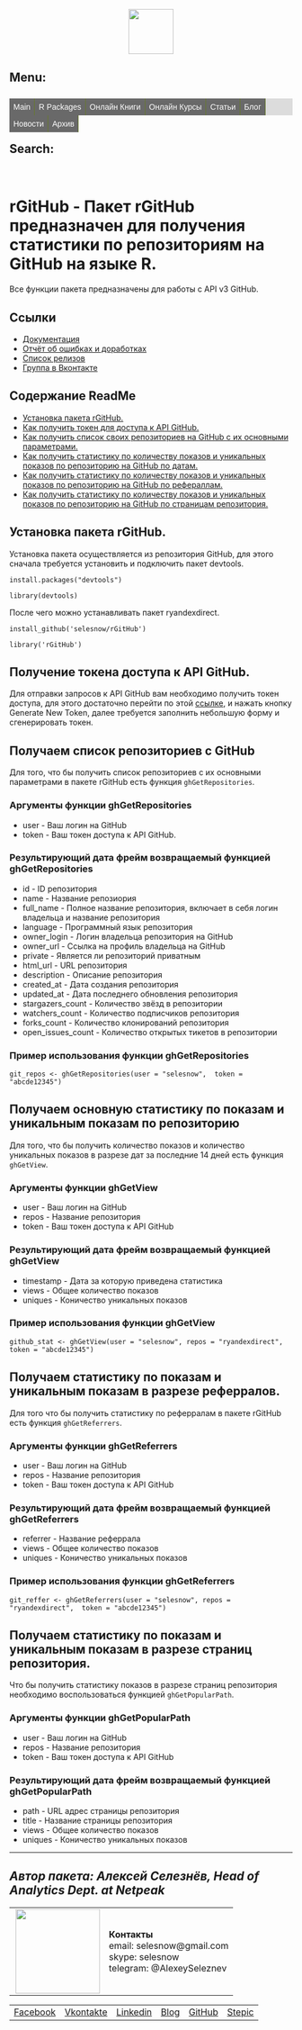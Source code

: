 <head>
<link rel="shortcut icon" type="image/x-icon" href="as.ico">
<!-- Global site tag (gtag.js) - Google Analytics -->
<script async src="https://www.googletagmanager.com/gtag/js?id=UA-114798296-1"></script>
<script>
  window.dataLayer = window.dataLayer || [];
  function gtag(){dataLayer.push(arguments);}
  gtag('js', new Date());
  gtag('config', 'UA-114798296-1');
</script>
</head>

<p align="center">
<a href="https://selesnow.github.io/"><img src="https://alexeyseleznev.files.wordpress.com/2017/03/as.png" height="80"></a>
</p>

<style type="text/css">

ul.nm_ul {
  list-style: none; /*убираем маркеры списка*/
  margin: 0; /*убираем отступы*/
  padding-left: 0; /*убираем отступы*/
  margin-top:25px; /*делаем отступ сверху*/
  background:#DCDCDC; /*добавляем фон всему меню*/
  height: 30px; /*задаем высоту*/
}
a.nm_a {
  text-decoration: none; /*убираем подчеркивание текста ссылок*/
  background:#696969; /*добавляем фон к пункту меню*/
  color:#fff; /*меняем цвет ссылок*/
  padding:0px 7px; /*добавляем отступ*/
  font-family: arial; /*меняем шрифт*/
  line-height:30px; /*ровняем меню по вертикали*/
  display: block; 
  border-right: 1px solid #677B27; /*добавляем бордюр справа*/
  -moz-transition: all 0.3s 0.01s ease; /*делаем плавный переход*/
  -o-transition: all 0.3s 0.01s ease;
  -webkit-transition: all 0.3s 0.01s ease;
}
a.nm_a:hover {
  background:#FF8C00;/*добавляем эффект при наведении*/
}
li.nm_li {
  float:left; /*Размещаем список горизонтально для реализации меню*/
  position:relative; /*задаем позицию для позиционирования*/
}
     
    /*Стили для скрытого выпадающего меню*/
    li.nm_li > ul.nm_ul {
        position:absolute;
        top:5px;
        display:none;   
    }
     
    /*Делаем скрытую часть видимой*/
    li.nm_li:hover > ul.nm_ul {
        display:block; 
        width:280px;  /*Задаем ширину выпадающего меню*/      
    }
   li.nm_li:hover > ul.nm_ul > li.nm_li {
        float:none; /*Убираем горизонтальное позиционирование*/
    }
</style>

<h2>Menu:</h2>
<center>
<ul class="nm_ul">
    <li class="nm_li"><a href="/" class="nm_a">Main</a></li>
    <li class="nm_li"><a href="/" class="nm_a">R Packages</a>
        <ul class="nm_ul">
            <li class="nm_li"><a href="/galigor" class="nm_a">galigor</a></li>
            <li class="nm_li"><a href="/ryandexdirect" class="nm_a">ryandexdirect</a></li>
            <li class="nm_li"><a href="/rym" class="nm_a">rym</a></li>
            <li class="nm_li"><a href="/rfacebookstat" class="nm_a">rfacebookstat</a></li>
            <li class="nm_li"><a href="/rvkstat" class="nm_a">rvkstat</a></li>
	    <li class="nm_li"><a href="/rmytarget" class="nm_a">rmytarget</a></li>
            <li class="nm_li"><a href="/timeperiodsR" class="nm_a">timeperiodsR</a></li>
	    <li class="nm_li"><a href="/rmixpanel" class="nm_a">rmixpanel</a></li>
	    <li class="nm_li"><a href="/rGitHub" class="nm_a">rGitHub</a></li>
	    <li class="nm_li"><a href="/getProxy" class="nm_a">getProxy</a></li>
        </ul>
    </li>
	<li class="nm_li"><a href="#" class="nm_a">Онлайн Книги</a>
	    <ul class="nm_ul">
            <li class="nm_li"><a href="https://r-for-marketing.netpeak.net/" class="nm_a">Язык R в Интернет Маркетинге</a></li>
            <li class="nm_li"><a href="https://netpeak.net/files/whitepapers/10-fishek-web-analitiki.pdf" class="nm_a">10 фишек Google Analytics</a></li>
        </ul>
	</li>
	<li class="nm_li"><a href="#" class="nm_a">Онлайн Курсы</a>
	    <ul class="nm_ul">
            <li class="nm_li"><a href="https://learn.needfordata.ru/r" class="nm_a">Язык R в Интернет Маркетинге</a></li>
        </ul>
    </li>
    <li class="nm_li"><a href="/library" class="nm_a">Статьи</a></li>
    <li class="nm_li"><a href="https://alexeyseleznev.wordpress.com/" class="nm_a">Блог</a></li>
    <li class="nm_li"><a href="/news" class="nm_a">Новости</a></li>
    <li class="nm_li"><a href="/publications" class="nm_a">Архив</a></li>
</ul>
</center>
<Br>
<h2>Search:</h2>
<script>
  (function() {
    var cx = '002735389418227325972:fdikniadyig';
    var gcse = document.createElement('script');
    gcse.type = 'text/javascript';
    gcse.async = true;
    gcse.src = 'https://cse.google.com/cse.js?cx=' + cx;
    var s = document.getElementsByTagName('script')[0];
    s.parentNode.insertBefore(gcse, s);
  })();
</script>
<gcse:search></gcse:search>
<Br>

# rGitHub - Пакет rGitHub предназначен для получения статистики по репозиториям на GitHub на языке R.

Все функции пакета предназначены для работы с API v3 GitHub.

## Ссылки
* [Документация](https://selesnow.github.io/rGitHub/)
* [Отчёт об ошибках и доработках](https://github.com/selesnow/rGitHub/issues)
* [Список релизов](https://github.com/selesnow/rGitHub/releases)
* [Группа в Вконтакте](https://vk.com/data_club)

## Содержание ReadMe

+ [Установка пакета rGitHub.](https://github.com/selesnow/rGitHub/blob/master/README.md#Установка-пакета-rgithub)
+ [Как получить токен для доступа к API GitHub.](https://github.com/selesnow/rGitHub/blob/master/README.md#Получение-токена-доступа-к-api-github)
+ [Как получить список своих репозиториев на GitHub с их основными параметрами.](https://github.com/selesnow/rGitHub/blob/master/README.md#Получаем-список-репозиториев-с-github)
+ [Как получить статистику по количеству показов и уникальных показов по репозиторию на GitHub по датам.](https://github.com/selesnow/rGitHub/blob/master/README.md#Получаем-основную-статистику-по-показам-и-уникальным-показам-по-репозиторию)
+ [Как получить статистику по количеству показов и уникальных показов по репозиторию на GitHub по рефераллам.](https://github.com/selesnow/rGitHub/blob/master/README.md#Получаем-статистику-по-показам-и-уникальным-показам-в-разрезе-реферралов)
+ [Как получить статистику по количеству показов и уникальных показов по репозиторию на GitHub по страницам репозитория.](https://github.com/selesnow/rGitHub/blob/master/README.md#Получаем-статистику-по-показам-и-уникальным-показам-в-разрезе-страниц-репозитория)

## Установка пакета rGitHub.

Установка пакета осуществляется из репозитория GitHub, для этого сначала требуется установить и подключить пакет devtools.

`install.packages("devtools")`

`library(devtools)`

После чего можно устанавливать пакет ryandexdirect.

`install_github('selesnow/rGitHub')`

`library('rGitHub')`

## Получение токена доступа к API GitHub.

Для отправки запросов к API GitHub вам необходимо получить токен доступа, для этого достаточно перейти по этой [ссылке](https://github.com/settings/tokens), и нажать кнопку Generate New Token, далее требуется заполнить небольшую форму и сгенерировать токен.

## Получаем список репозиториев с GitHub

Для того, что бы получить список репозиториев с их основными параметрами в пакете rGitHub есть функция `ghGetRepositories`.

### Аргументы функции ghGetRepositories

+ user - Ваш логин на GitHub
+ token - Ваш токен доступа к API GitHub.

### Результирующий дата фрейм возвращаемый функцией ghGetRepositories

+ id	- ID репозитория
+ name - Название репозиория
+ full_name	- Полное название репозитория, включает в себя логин владельца и название репозитория
+ language	- Программный язык репозитория
+ owner_login	- Логин владельца репозитория на GitHub
+ owner_url	- Ссылка на профиль владельца на GitHub
+ private	- Является ли репозиторий приватным
+ html_url	- URL репозитория
+ description	- Описание репозитория
+ created_at	- Дата создания репозитория
+ updated_at	- Дата последнего обновления репозитория
+ stargazers_count	- Количество звёзд в репозитории
+ watchers_count	- Количество подписчиков репозитория
+ forks_count	- Количество клонирований репозитория
+ open_issues_count	- Количество открытых тикетов в репозитории

### Пример использования функции ghGetRepositories

`git_repos <- ghGetRepositories(user = "selesnow",  token = "abcde12345") `
  
## Получаем основную статистику по показам и уникальным показам по репозиторию

Для того, что бы получить количество показов и количество уникальных показов в разрезе дат за последние 14 дней есть функция `ghGetView`.

### Аргументы функции ghGetView

+ user - Ваш логин на GitHub
+ repos - Название репозитория
+ token - Ваш токен доступа к API GitHub

### Результирующий дата фрейм возвращаемый функцией ghGetView

+ timestamp - Дата за которую приведена статистика
+ views - Общее количество показов
+ uniques - Коничество уникальных показов

### Пример использования функции ghGetView

`github_stat <- ghGetView(user = "selesnow", repos = "ryandexdirect",  token = "abcde12345")`

## Получаем статистику по показам и уникальным показам в разрезе реферралов.

Для того что бы получить статистику по реферралам в пакете rGitHub есть функция `ghGetReferrers`.

### Аргументы функции ghGetReferrers

+ user - Ваш логин на GitHub
+ repos - Название репозитория
+ token - Ваш токен доступа к API GitHub

### Результирующий дата фрейм возвращаемый функцией ghGetReferrers

+ referrer - Название реферрала
+ views - Общее количество показов
+ uniques - Коничество уникальных показов

### Пример использования функции ghGetReferrers

`git_reffer <- ghGetReferrers(user = "selesnow", repos = "ryandexdirect",  token = "abcde12345")`

## Получаем статистику по показам и уникальным показам в разрезе страниц репозитория.

Что бы получить статистику показов в разрезе страниц репозитория необходимо воспользоваться функцией `ghGetPopularPath`.

### Аргументы функции ghGetPopularPath

+ user - Ваш логин на GitHub
+ repos - Название репозитория
+ token - Ваш токен доступа к API GitHub

### Результирующий дата фрейм возвращаемый функцией ghGetPopularPath

+ path - URL адрес страницы репозитория
+ title - Название страницы репозитория
+ views - Общее количество показов
+ uniques - Коничество уникальных показов

---

## *Автор пакета: Алексей Селезнёв, Head of Analytics Dept. at Netpeak*
<table>
    <tr>
      <td>
      <img align="right" src="https://lh3.googleusercontent.com/R-0jgJSxIIhpag2L6YCIhJVIcIWx6-Jt5UCTRJjWzJewo47u2QBnik5CRF2dNB79jmsN_BFRjVOAYfvCqFcn3UNS_thGbbxF-99c9lwBWWlFI7JCWE43K5Yk9HnIW8i8YpTDx3l28IuYswaI-qc9QosHT1lPCsVilTfXTyV2empF4S74daOJ6x5QHYRWumT_2MhUS0hPqUsKVtOoveqDnGf3cF_VsN-RfOAwG9uCeGOgNRgv_fhSr41rw4LBND4gf05nO8zMp4TZMrrcUjKvvx6qNgYDor5LFOHiRmfKISYRVkWYe4wLyGO1FgkgTDjg0300lcur2t3txVwZUgROLZdaxOLx4owa8Rc8B8VKwd3vHxjov_aVfNPT4xf9jSFBBEOI-mfYpa55ejKDw-rqTQ6miFRFWpp_hjrk9KbGyB-Z6iZvYL-2dZ6mzgpUfs2I0tEAGsV07yTzboJ0RNCByC2-U-ZVjWdp2_9Au3FFoUcdQUAmPYOVqOv4r3oLbkkJKLj2A5jp7vf4IAoExLIfJuqEf7XN7fFcv4geib029qJjBt28wnqSO6TKEwB2fesR3uPHvGB6_6NHD70UDH-aCRCK4UBeoajtU0Y8Ks8Vwxo0oZBwmoEu8gudTFBF6mDT7GjLoGLDeNxE-TG7OtWUdxsJk7yzXGW3hE-VxsMD9g=s351-no?w=100" height="150">
      </td>
      <td>
        <b>Контакты</b>
        <br>email: selesnow@gmail.com
        <br>skype: selesnow
        <br>telegram: @AlexeySeleznev
      </td>
    </tr>
    <tr>
     <table>
    <tr>
      <td>
        <a href="https://facebook.com/selesnow/">Facebook</a>
      </td>
      <td>
        <a href="https://vk.com/selesnow">Vkontakte</a>
      </td>
      <td>
        <a href="https://linkedin.com/in/selesnow">Linkedin</a>
      </td>
      <td>
        <a href="https://alexeyseleznev.wordpress.com/">Blog</a>
      </td>
      <td>
        <a href="https://github.com/selesnow/">GitHub</a>
      </td>
      <td>
        <a href="https://stepik.org/users/792428">Stepic</a>
      </td>
    </tr>
</table>
    </tr>
</table>
